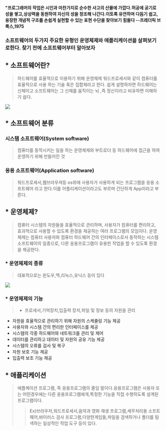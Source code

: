 **"프로그래머의 작업은 시인과 마찬가지로 순수한 사고의 산물에 가깝다.허공에 공기로 성을 쌓고,상상력을 동원하여 자신의 성을 창조해 나간다.이토록 유연하며 다듬기 쉽고,웅장한 개념적 구조를 손쉽게 실현할 수 있는 표현 수단을 찾아보기 힘들다
--프레더릭 브룩스,1975**
### **소프트웨어의 두가지 주요한 유형인 운영체제와 애플리케이션을 살펴보기로한다. 찾기 전에 소프트웨어부터 알아보자**
## * 소프트웨어란?
> 하드웨어를 효율적으로 이용하기 위해 운영체제 워드프로세서와 같이 컴퓨터를 효율적으로 사용 하는 기술 혹은 집합체라고 한다.
쉽게 설명하자면 하드웨어는 신체이고 소프트웨어는 그 신체를 움직이는 뇌 ,즉 정신이라고 비유하면 이해하기 쉽다.

![](https://velog.velcdn.com/images/mocakosan/post/13aebd70-6b24-4591-aa95-fad137444d80/image.png)
## * 소프트웨어 분류
### 시스템 소프트웨어(System software)
> 컴퓨터를 동작시키는 일을 하는 운영체제와 부트로더 등 하드웨어에 접근을 하여 운영하기 위해 만들어진 것

### 응용 소프트웨어(Application software)
> 워드프로세서,웹브라우져등 os위에 사용자가 사용하게 되는 프로그램을 응용 소프트웨어 라고 한다.이를 어플리케이션이라고도 부르며 간단하게 App이라고 부른다.

## * 운영체제?
>컴퓨터 시스템의 자원들을 효율적으로 관리하며, 사용자가 컴퓨터를 편리하고, 효과적으로 사용할 수 있도록 환경을 제공하는 여러 프로그램의 모임이다. 운영체제는 컴퓨터 사용자와 컴퓨터 하드웨어 간의 인터페이스로서 동작하는 시스템 소프트웨어의 일종으로, 다른 응용프로그램이 유용한 작업을 할 수 있도록 환경을 제공한다.

### * 운영체제의 종류
>대표적으로는 윈도우,맥,리눅스,유닉스 등이 있다

![](https://velog.velcdn.com/images/mocakosan/post/ed13d424-ed6f-46f8-b3f4-30c747a2fb21/image.png)


### * 운영체제의 기능
> - 프로세서,기억장치,입출력 장치,파일 및 정보 등의 자원을 관리
- 자원을 효율적으로 관리하기 위해 자원의 스케쥴링 기능 제공
- 사용자와 시스템 간의 편리한 인터페이스를 제공
- 시스템의 각종 하드웨어와 네트워크를 관리 및 제어
- 데이터를 관리하고 데이터 및 자원의 공유 기능 제공
- 시스템의 오류를 검사 및 복구
- 자원 보호 기능 제공
- 입출력 보조 기능 제공

## * 애플리케이션
>애플케이션 프로그램, 즉 응용프로그램의 줄임 말이다.응용프로그램은 사용자 또는 어떤경우에는 다른 응용프로그램에게,특정한 기능을 직접 수행하도록 설계된 프로그램이다.
>>Ex)브라우저,워드프로세서,음악과 영화 재생 프로그램,세무처리용 소프트웨어,바이러스 검사 프로그램,다양한게임들,파일을 검색하거나 폴더를 탐색하는 일상적인 작업 도구 등이 있다.

